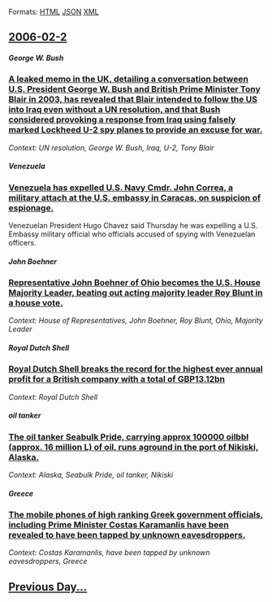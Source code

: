
Formats: [HTML](2006/02/2/index.html)  [JSON](2006/02/2/index.json)  [XML](2006/02/2/index.xml)  

## [2006-02-2](/news/2006/02/2/index.md)

##### George W. Bush
### [ A leaked memo in the UK, detailing a conversation between U.S. President George W. Bush and British Prime Minister Tony Blair in 2003, has revealed that Blair intended to follow the US into Iraq even without a UN resolution, and that Bush considered provoking a response from Iraq using falsely marked Lockheed U-2 spy planes to provide an excuse for war. ](/news/2006/02/2/a-leaked-memo-in-the-uk-detailing-a-conversation-between-u-s-president-george-w-bush-and-british-prime-minister-tony-blair-in-2003-has.md)
_Context: UN resolution, George W. Bush, Iraq, U-2, Tony Blair_

##### Venezuela
### [ Venezuela has expelled U.S. Navy Cmdr. John Correa, a military attach at the U.S. embassy in Caracas, on suspicion of espionage. ](/news/2006/02/2/venezuela-has-expelled-u-s-navy-cmdr-john-correa-a-military-attache-at-the-u-s-embassy-in-caracas-on-suspicion-of-espionage.md)
Venezuelan President Hugo Chavez said Thursday he was expelling a U.S. Embassy military official who officials accused of spying with Venezuelan officers. 

##### John Boehner
### [ Representative John Boehner of Ohio becomes the U.S. House Majority Leader, beating out acting majority leader Roy Blunt in a house vote. ](/news/2006/02/2/representative-john-boehner-of-ohio-becomes-the-u-s-house-majority-leader-beating-out-acting-majority-leader-roy-blunt-in-a-house-vote.md)
_Context: House of Representatives, John Boehner, Roy Blunt, Ohio, Majority Leader_

##### Royal Dutch Shell
### [ Royal Dutch Shell breaks the record for the highest ever annual profit for a British company with a total of GBP13.12bn ](/news/2006/02/2/royal-dutch-shell-breaks-the-record-for-the-highest-ever-annual-profit-for-a-british-company-with-a-total-of-gbp13-12bn.md)
_Context: Royal Dutch Shell_

##### oil tanker
### [ The oil tanker Seabulk Pride, carrying approx 100000 oilbbl (approx. 16 million L) of oil, runs aground in the port of Nikiski, Alaska. ](/news/2006/02/2/the-oil-tanker-seabulk-pride-carrying-approx-100000-oilbbl-approx-16-million-l-of-oil-runs-aground-in-the-port-of-nikiski-alaska.md)
_Context: Alaska, Seabulk Pride, oil tanker, Nikiski_

##### Greece
### [ The mobile phones of high ranking Greek government officials, including Prime Minister Costas Karamanlis have been revealed to have been tapped by unknown eavesdroppers. ](/news/2006/02/2/the-mobile-phones-of-high-ranking-greek-government-officials-including-prime-minister-costas-karamanlis-have-been-revealed-to-have-been-ta.md)
_Context: Costas Karamanlis, have been tapped by unknown eavesdroppers, Greece_

## [Previous Day...](/news/2006/02/1/index.md)

